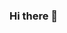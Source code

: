 ### Hi there 👋

<!--
**maxsprice/maxsprice** is a ✨ _special_ ✨ repository because its `README.md` (this file) appears on your GitHub profile.

Here are some ideas to get you started:

- 🔭 I’m currently working on ...
🌱 I’m currently learning Python, C++, and Swift
- 👯 I’m looking to collaborate on ...
- 🤔 I’m looking for help with ...
💬 Ask me about my houseplants!
📫 How to reach me: maxsprice@gmail.com
- 😄 Pronouns: ...
- ⚡ Fun fact: ...
-->

